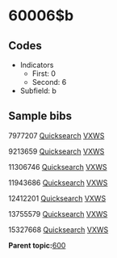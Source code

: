 # 60006$b

## Codes

-   Indicators
    -   First: 0
    -   Second: 6
-   Subfield: b

## Sample bibs

7977207 [Quicksearch](https://search.library.yale.edu/catalog/7977207) [VXWS](http://prodorbis.library.yale.edu:7014/vxws/GetHoldingsService?bibId=7977207)

9213659 [Quicksearch](https://search.library.yale.edu/catalog/9213659) [VXWS](http://prodorbis.library.yale.edu:7014/vxws/GetHoldingsService?bibId=9213659)

11306746 [Quicksearch](https://search.library.yale.edu/catalog/11306746) [VXWS](http://prodorbis.library.yale.edu:7014/vxws/GetHoldingsService?bibId=11306746)

11943686 [Quicksearch](https://search.library.yale.edu/catalog/11943686) [VXWS](http://prodorbis.library.yale.edu:7014/vxws/GetHoldingsService?bibId=11943686)

12412201 [Quicksearch](https://search.library.yale.edu/catalog/12412201) [VXWS](http://prodorbis.library.yale.edu:7014/vxws/GetHoldingsService?bibId=12412201)

13755579 [Quicksearch](https://search.library.yale.edu/catalog/13755579) [VXWS](http://prodorbis.library.yale.edu:7014/vxws/GetHoldingsService?bibId=13755579)

15327668 [Quicksearch](https://search.library.yale.edu/catalog/15327668) [VXWS](http://prodorbis.library.yale.edu:7014/vxws/GetHoldingsService?bibId=15327668)

**Parent topic:**[600](../../tags/600/600.md)

